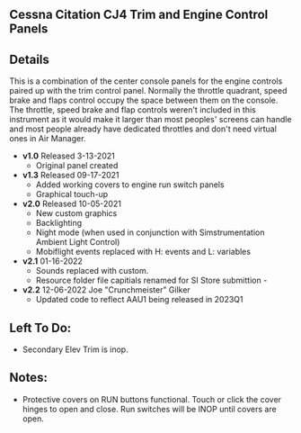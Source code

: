 ## Cessna Citation CJ4 Trim and Engine Control Panels

## Details

<p>This is a combination of the center console panels for the engine controls paired up with the trim control panel. Normally the throttle quadrant, speed brake and flaps control occupy the space between them on the console. The throttle, speed brake and flap controls weren't included in this instrument as it would make it larger than most peoples' screens can handle and most people already have dedicated throttles and don't need virtual ones in Air Manager. </p>


- **v1.0** 
  Released 3-13-2021
	- Original panel created 
- **v1.3**
  Released 09-17-2021
  - Added working covers to engine run switch panels 
  - Graphical touch-up
- **v2.0** 
  Released 10-05-2021
	- New custom graphics
	- Backlighting
	- Night mode (when used in conjunction with Simstrumentation Ambient Light Control)
	- Mobiflight events replaced with H: events and L: variables 
- **v2.1** 01-16-2022
    - Sounds replaced with custom.
    - Resource folder file capitials renamed for SI Store submittion  	- 
- **v2.2** 12-06-2022 Joe "Crunchmeister" Gilker       
   - Updated code to reflect AAU1 being released in 2023Q1
   
## Left To Do:
  - Secondary Elev Trim is inop.

## Notes:
  - Protective covers on RUN buttons functional. Touch or click the cover hinges to open and close. Run switches will be INOP until covers are open.


   
   
